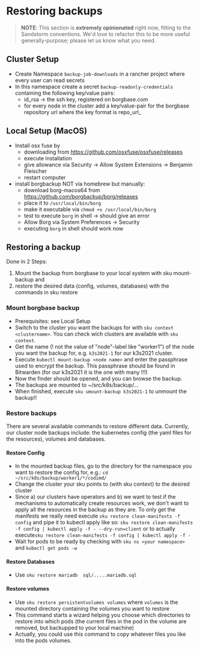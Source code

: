 # Restoring backups

> **NOTE**: This section is **extremely opinionated** right now, fitting to the Sandstorm
> conventions. We'd love to refactor this to be more useful generally-purpose; please let us
> know what you need.

## Cluster Setup
* Create Namespace `backup-job-downloads` in a rancher project where every user can read secrets
* In this namespace create a secret `backup-readonly-credentials` containing the following key/value pairs:
    * id_rsa -> the ssh key, registered on borgbase.com
    * for every node in the cluster add a key/value-pair for the borgbase repository url where the key format is repo_url_<node name>

## Local Setup (MacOS)
* Install osx fuse by
    * downloading from https://github.com/osxfuse/osxfuse/releases
    * execute installation
    * give allowance via Security -> Allow System Extensions -> Benjamin Fleischer
    * restart computer
* install borgbackup NOT via homebrew but manually:
    * download borg-macos64 from https://github.com/borgbackup/borg/releases
    * place it to `/usr/local/bin/borg`
    * make it executable via `chmod +x /usr/local/bin/borg`
    * test to execute `borg` in shell -> should give an error
    * Allow Borg via System Preferences -> Security
    * executing `borg` in shell should work now

## Restoring a backup

Done in 2 Steps:
1) Mount the backup from borgbase to your local system with sku mount-backup and
2) restore the desired data (config, volumes, databases) with the commands in sku restore

### Mount borgbase backup
* Prerequisites: see Local Setup
* Switch to the cluster you want the backups for with `sku context <clustername>`. You can check wich clusters are available with `sku context`.
* Get the name (! not the value of "node"-label like "worker1") of the node you want the backup for, e.g. `k3s2021-1` for our k3s2021 cluster.
* Execute `kubectl mount-backup <node name>` and enter the passphrase used to encrypt the backup. This passphrase should be found in Bitwarden (for our k3s2021 it is the one with many !!!)
* Now the finder should be opened, and you can browse the backup.
* The backups are mounted to ~/src/k8s/backup/...
* When finished, execute `sku umount-backup k3s2021-1` to unmount the backup!!

### Restore backups

There are several available commands to restore different data. Currently, our cluster node backups include: the kubernetes config (the yaml files for the resources), volumes and databases.

#### Restore Config
* In the mounted backup files, go to the directory for the namespace you want to restore the config for, e.g.: `cd ~/src/k8s/backup/worker1/*/codimd/`
* Change the cluster your sku points to (with sku context) to the desired cluster
* Since a) our clusters have operators and b) we want to test if the mechanisms to automatically create resources work, we don't want to apply all the resources in the backup as they are. 
  To only get the manifests we really need execute `sku restore clean-manifests -f config` and pipe it to kubectl apply like so: `sku restore clean-manifests -f config | kubectl apply -f - --dry-run=client` 
  or to actually execute`sku restore clean-manifests -f config | kubectl apply -f -`
* Wait for pods to be ready by checking with `sku ns <your namespace>` and `kubectl get pods -w`

#### Restore Databases
* Use `sku restore mariadb  sql/.....mariadb.sql`

#### Restore volumes
* Use `sku restore persistentvolumes volumes` where `volumes` is the mounted directory containing the volumes you want to restore
* This command starts a wizard helping you choose which directories to restore into which pods (the current files in the pod in the volume are removed, but backupped to your local machine)
* Actually, you could use this command to copy whatever files you like into the pods volumes.
